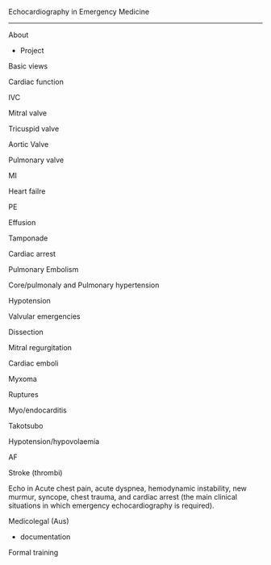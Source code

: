 
Echocardiography in Emergency Medicine

----

About
 - Project

Basic views

Cardiac function

IVC

Mitral valve

Tricuspid valve

Aortic Valve

Pulmonary valve


MI

Heart failre

PE

Effusion

Tamponade

Cardiac arrest 

Pulmonary Embolism

Core/pulmonaly and Pulmonary hypertension

Hypotension

Valvular emergencies

Dissection

Mitral regurgitation

Cardiac emboli

Myxoma

Ruptures

Myo/endocarditis

Takotsubo

Hypotension/hypovolaemia

AF

Stroke (thrombi) 



Echo in Acute chest pain, acute dyspnea, hemodynamic instability, new murmur, syncope, chest trauma, and cardiac arrest
 (the main clinical situations in which emergency echocardiography is required). 


Medicolegal (Aus)
 - documentation

Formal training

